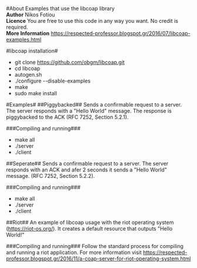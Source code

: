 #About
Examples that use the libcoap library <br/>
**Author** Nikos Fotiou <br/>
**Licence** You are free to use this code in any way you want. No credit is required. <br/>
**More Information** https://respected-professor.blogspot.gr/2016/07/libcoap-examples.html


#libcoap installation#
* git clone https://github.com/obgm/libcoap.git
* cd libcoap
* autogen.sh
* ./configure --disable-examples
* make
* sudo make install

#Examples#
##Piggybacked##
Sends a confirmable request to a server. The server responds with a "Hello
World" message. The response is piggybacked to the ACK (RFC 7252, Section 5.2.1).

###Compiling and running###
* make all
* ./server
* ./client

##Seperate##
Sends a confirmable request to a server. The server responds with an ACK and afer
2 seconds it sends a "Hello World" message. (RFC 7252, Section 5.2.2).

###Compiling and running###
* make all
* ./server
* ./client

##Riot##
An example of libcoap usage with the riot operating system (https://riot-os.org/).
It creates a default resource that outputs "Hello World!"

###Compiling and running###
Follow the standard process for compiling and running a riot application. 
For more information visit https://respected-professor.blogspot.gr/2016/11/a-coap-server-for-riot-operating-system.html
